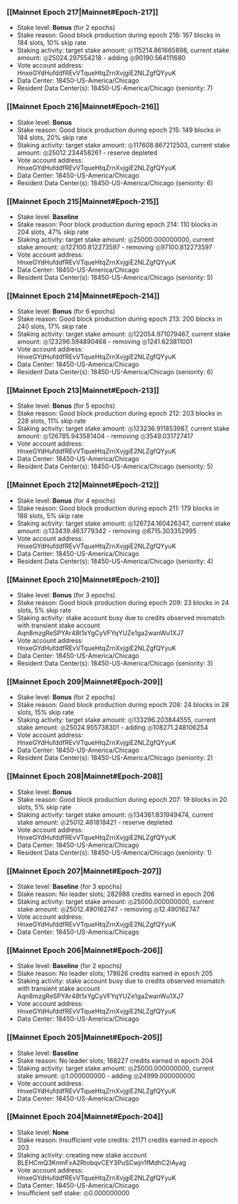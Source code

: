 ### [[Mainnet Epoch 217|Mainnet#Epoch-217]]
* Stake level: **Bonus** (for 2 epochs)
* Stake reason: Good block production during epoch 216: 167 blocks in 184 slots, 10% skip rate
* Staking activity: target stake amount: ◎115214.861665898, current stake amount: ◎25024.297554218 - adding ◎90190.564111680
* Vote account address: HnxeGYdHufddfREvVTqueHtqZrnXvjgiE2NLZgfQYyuK
* Data Center: 18450-US-America/Chicago
* Resident Data Center(s): 18450-US-America/Chicago (seniority: 7)
### [[Mainnet Epoch 216|Mainnet#Epoch-216]]
* Stake level: **Bonus**
* Stake reason: Good block production during epoch 215: 149 blocks in 184 slots, 20% skip rate
* Staking activity: target stake amount: ◎117608.867212503, current stake amount: ◎25012.234458261 - reserve depleted
* Vote account address: HnxeGYdHufddfREvVTqueHtqZrnXvjgiE2NLZgfQYyuK
* Data Center: 18450-US-America/Chicago
* Resident Data Center(s): 18450-US-America/Chicago (seniority: 6)
### [[Mainnet Epoch 215|Mainnet#Epoch-215]]
* Stake level: **Baseline**
* Stake reason: Poor block production during epoch 214: 110 blocks in 204 slots, 47% skip rate
* Staking activity: target stake amount: ◎25000.000000000, current stake amount: ◎122100.812273597 - removing ◎97100.812273597
* Vote account address: HnxeGYdHufddfREvVTqueHtqZrnXvjgiE2NLZgfQYyuK
* Data Center: 18450-US-America/Chicago
* Resident Data Center(s): 18450-US-America/Chicago (seniority: 5)
### [[Mainnet Epoch 214|Mainnet#Epoch-214]]
* Stake level: **Bonus** (for 6 epochs)
* Stake reason: Good block production during epoch 213: 200 blocks in 240 slots, 17% skip rate
* Staking activity: target stake amount: ◎122054.971079467, current stake amount: ◎123296.594890468 - removing ◎1241.623811001
* Vote account address: HnxeGYdHufddfREvVTqueHtqZrnXvjgiE2NLZgfQYyuK
* Data Center: 18450-US-America/Chicago
* Resident Data Center(s): 18450-US-America/Chicago (seniority: 6)
### [[Mainnet Epoch 213|Mainnet#Epoch-213]]
* Stake level: **Bonus** (for 5 epochs)
* Stake reason: Good block production during epoch 212: 203 blocks in 228 slots, 11% skip rate
* Staking activity: target stake amount: ◎123236.911853987, current stake amount: ◎126785.943581404 - removing ◎3549.031727417
* Vote account address: HnxeGYdHufddfREvVTqueHtqZrnXvjgiE2NLZgfQYyuK
* Data Center: 18450-US-America/Chicago
* Resident Data Center(s): 18450-US-America/Chicago (seniority: 5)
### [[Mainnet Epoch 212|Mainnet#Epoch-212]]
* Stake level: **Bonus** (for 4 epochs)
* Stake reason: Good block production during epoch 211: 179 blocks in 188 slots, 5% skip rate
* Staking activity: target stake amount: ◎126724.160426347, current stake amount: ◎133439.463779342 - removing ◎6715.303352995
* Vote account address: HnxeGYdHufddfREvVTqueHtqZrnXvjgiE2NLZgfQYyuK
* Data Center: 18450-US-America/Chicago
* Resident Data Center(s): 18450-US-America/Chicago (seniority: 4)
### [[Mainnet Epoch 210|Mainnet#Epoch-210]]
* Stake level: **Bonus** (for 3 epochs)
* Stake reason: Good block production during epoch 209: 23 blocks in 24 slots, 5% skip rate
* Staking activity: stake account busy due to credits observed mismatch with transient stake account Aqn8mzgReSPYAr48t1xYgCyVFYqYUZe1ga2wanWu1XJ7
* Vote account address: HnxeGYdHufddfREvVTqueHtqZrnXvjgiE2NLZgfQYyuK
* Data Center: 18450-US-America/Chicago
* Resident Data Center(s): 18450-US-America/Chicago (seniority: 3)
### [[Mainnet Epoch 209|Mainnet#Epoch-209]]
* Stake level: **Bonus** (for 2 epochs)
* Stake reason: Good block production during epoch 208: 24 blocks in 28 slots, 15% skip rate
* Staking activity: target stake amount: ◎133296.203844555, current stake amount: ◎25024.955738301 - adding ◎108271.248106254
* Vote account address: HnxeGYdHufddfREvVTqueHtqZrnXvjgiE2NLZgfQYyuK
* Data Center: 18450-US-America/Chicago
* Resident Data Center(s): 18450-US-America/Chicago (seniority: 2)
### [[Mainnet Epoch 208|Mainnet#Epoch-208]]
* Stake level: **Bonus**
* Stake reason: Good block production during epoch 207: 19 blocks in 20 slots, 5% skip rate
* Staking activity: target stake amount: ◎134361.831949474, current stake amount: ◎25012.481818421 - reserve depleted
* Vote account address: HnxeGYdHufddfREvVTqueHtqZrnXvjgiE2NLZgfQYyuK
* Data Center: 18450-US-America/Chicago
* Resident Data Center(s): 18450-US-America/Chicago (seniority: 1)
### [[Mainnet Epoch 207|Mainnet#Epoch-207]]
* Stake level: **Baseline** (for 3 epochs)
* Stake reason: No leader slots; 282988 credits earned in epoch 206
* Staking activity: target stake amount: ◎25000.000000000, current stake amount: ◎25012.490162747 - removing ◎12.490162747
* Vote account address: HnxeGYdHufddfREvVTqueHtqZrnXvjgiE2NLZgfQYyuK
* Data Center: 18450-US-America/Chicago
### [[Mainnet Epoch 206|Mainnet#Epoch-206]]
* Stake level: **Baseline** (for 2 epochs)
* Stake reason: No leader slots; 178626 credits earned in epoch 205
* Staking activity: stake account busy due to credits observed mismatch with transient stake account Aqn8mzgReSPYAr48t1xYgCyVFYqYUZe1ga2wanWu1XJ7
* Vote account address: HnxeGYdHufddfREvVTqueHtqZrnXvjgiE2NLZgfQYyuK
* Data Center: 18450-US-America/Chicago
### [[Mainnet Epoch 205|Mainnet#Epoch-205]]
* Stake level: **Baseline**
* Stake reason: No leader slots; 168227 credits earned in epoch 204
* Staking activity: target stake amount: ◎25000.000000000, current stake amount: ◎1.000000000 - adding ◎24999.000000000
* Vote account address: HnxeGYdHufddfREvVTqueHtqZrnXvjgiE2NLZgfQYyuK
* Data Center: 18450-US-America/Chicago
### [[Mainnet Epoch 204|Mainnet#Epoch-204]]
* Stake level: **None**
* Stake reason: Insufficient vote credits: 21171 credits earned in epoch 203
* Staking activity: creating new stake account BLEHCmQ3KnmFxA2RtobqvCEY3PuSCwjn1fMdhC2iAyag
* Vote account address: HnxeGYdHufddfREvVTqueHtqZrnXvjgiE2NLZgfQYyuK
* Data Center: 18450-US-America/Chicago
* Insufficient self stake: ◎0.000000000